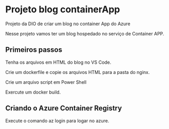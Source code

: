 # Projeto blog containerApp
Projeto da DIO de criar um blog no container App do Azure

Nesse projeto vamos ter um blog hospedado no serviço de Container APP.

## Primeiros passos
Tenha os arquivos em HTML do blog no VS Code.

Crie um dockerfile e copie os arquivos HTML para a pasta do nginx.

Crie um arquivo script em Power Shell

Exercute um docker build.

## Criando o Azure Container Registry
Execute o comando az login para logar no azure.

